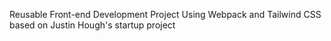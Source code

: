Reusable Front-end Development Project Using Webpack and Tailwind CSS based on Justin Hough's startup project
